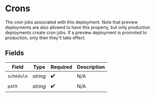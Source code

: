 # Crons

The cron jobs associated with this deployment. Note that preview deployments are also allowed to have this property, but only production deployments create cron jobs. If a preview deployment is promoted to production, only then they'll take effect.


## Fields

| Field              | Type               | Required           | Description        |
| ------------------ | ------------------ | ------------------ | ------------------ |
| `schedule`         | *string*           | :heavy_check_mark: | N/A                |
| `path`             | *string*           | :heavy_check_mark: | N/A                |